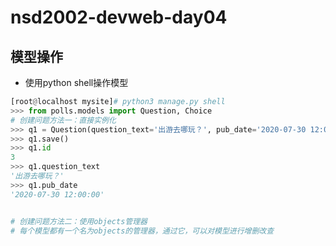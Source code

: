 # nsd2002-devweb-day04

## 模型操作

- 使用python shell操作模型

```python
[root@localhost mysite]# python3 manage.py shell
>>> from polls.models import Question, Choice
# 创建问题方法一：直接实例化
>>> q1 = Question(question_text='出游去哪玩？', pub_date='2020-07-30 12:00:00')
>>> q1.save()
>>> q1.id
3
>>> q1.question_text
'出游去哪玩？'
>>> q1.pub_date
'2020-07-30 12:00:00'


# 创建问题方法二：使用objects管理器
# 每个模型都有一个名为objects的管理器，通过它，可以对模型进行增删改查

```



```python

```





